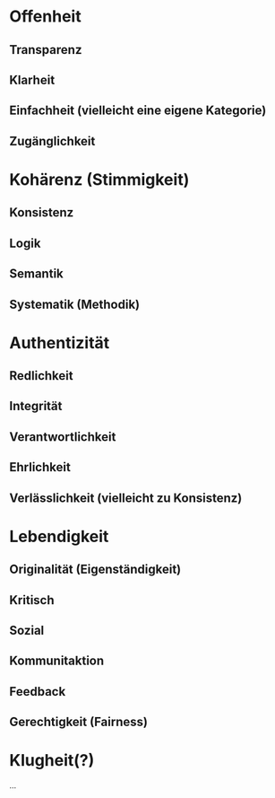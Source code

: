 <!---
   NAME - The NAME of this project is:
ethos

  FILE - The FILENAME of the current file is:
/values.md

  CREATION - This project was CREATED on:
2017-01-28-16:15:00 UTC

  MODIFICATION - This project was last MODIFIED on:
2017-01-28-16:15:00 UTC

  VERSION - The current VERSION of this project is:
<git-commit-hash>-2017-01-28-16:15:00 UTC

  CREATOR(S) - This project was CREATED by:
Michael Czechowski, Martin Maga

  CONTACT - You can CONTACT the creator(s) or developer(s) of this project at:
E-Mail: mail@martinmaga.de

  COPYRIGHT - The COPYRIGHT holder of this project is:
COPYRIGHT (c) 2016 Martin Maga

  LICENSE - This project ist LICENSED under the following license:
Martin Maga 2016 CC BY-SA 4.0 https://creativecommons.org

  SUBFILE – This is a SUBFILE! For more INFORMATION on this project go to:
/README.md
--->

# Offenheit
## Transparenz
## Klarheit
## Einfachheit (vielleicht eine eigene Kategorie)
## Zugänglichkeit

# Kohärenz (Stimmigkeit)
## Konsistenz
## Logik
## Semantik
## Systematik (Methodik)

# Authentizität
## Redlichkeit
## Integrität
## Verantwortlichkeit
## Ehrlichkeit
## Verlässlichkeit (vielleicht zu Konsistenz)

# Lebendigkeit
## Originalität (Eigenständigkeit)
## Kritisch
## Sozial
## Kommunitaktion
## Feedback
## Gerechtigkeit (Fairness)

# Klugheit(?)

…
